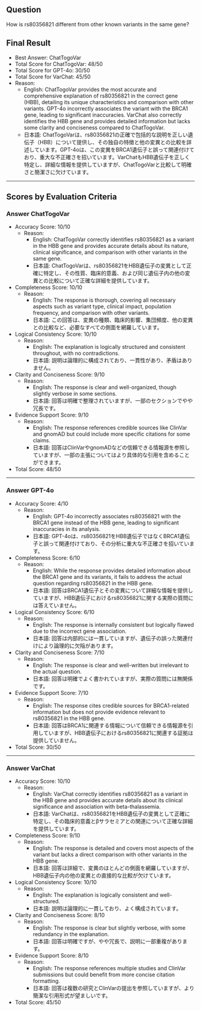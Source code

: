 ## Question

How is rs80356821 different from other known variants in the same gene?

## Final Result

- Best Answer: ChatTogoVar
- Total Score for ChatTogoVar: 48/50
- Total Score for GPT-4o: 30/50
- Total Score for VarChat: 45/50
- Reason:
  - English: ChatTogoVar provides the most accurate and comprehensive explanation of rs80356821 in the correct gene (HBB), detailing its unique characteristics and comparison with other variants. GPT-4o incorrectly associates the variant with the BRCA1 gene, leading to significant inaccuracies. VarChat also correctly identifies the HBB gene and provides detailed information but lacks some clarity and conciseness compared to ChatTogoVar.
  - 日本語: ChatTogoVarは、rs80356821の正確で包括的な説明を正しい遺伝子（HBB）について提供し、その独自の特徴と他の変異との比較を詳述しています。GPT-4oは、この変異をBRCA1遺伝子と誤って関連付けており、重大な不正確さを招いています。VarChatもHBB遺伝子を正しく特定し、詳細な情報を提供していますが、ChatTogoVarと比較して明確さと簡潔さに欠けています。

---

## Scores by Evaluation Criteria

### Answer ChatTogoVar
- Accuracy Score: 10/10
  - Reason: 
    - English: ChatTogoVar correctly identifies rs80356821 as a variant in the HBB gene and provides accurate details about its nature, clinical significance, and comparison with other variants in the same gene.
    - 日本語: ChatTogoVarは、rs80356821をHBB遺伝子の変異として正確に特定し、その性質、臨床的意義、および同じ遺伝子内の他の変異との比較について正確な詳細を提供しています。
- Completeness Score: 10/10
  - Reason: 
    - English: The response is thorough, covering all necessary aspects such as variant type, clinical impact, population frequency, and comparison with other variants.
    - 日本語: この回答は、変異の種類、臨床的影響、集団頻度、他の変異との比較など、必要なすべての側面を網羅しています。
- Logical Consistency Score: 10/10
  - Reason: 
    - English: The explanation is logically structured and consistent throughout, with no contradictions.
    - 日本語: 説明は論理的に構成されており、一貫性があり、矛盾はありません。
- Clarity and Conciseness Score: 9/10
  - Reason: 
    - English: The response is clear and well-organized, though slightly verbose in some sections.
    - 日本語: 回答は明確で整理されていますが、一部のセクションでやや冗長です。
- Evidence Support Score: 9/10
  - Reason: 
    - English: The response references credible sources like ClinVar and gnomAD but could include more specific citations for some claims.
    - 日本語: 回答はClinVarやgnomADなどの信頼できる情報源を参照していますが、一部の主張についてはより具体的な引用を含めることができます。
- Total Score: 48/50

---

### Answer GPT-4o
- Accuracy Score: 4/10
  - Reason: 
    - English: GPT-4o incorrectly associates rs80356821 with the BRCA1 gene instead of the HBB gene, leading to significant inaccuracies in its analysis.
    - 日本語: GPT-4oは、rs80356821をHBB遺伝子ではなくBRCA1遺伝子と誤って関連付けており、その分析に重大な不正確さを招いています。
- Completeness Score: 6/10
  - Reason: 
    - English: While the response provides detailed information about the BRCA1 gene and its variants, it fails to address the actual question regarding rs80356821 in the HBB gene.
    - 日本語: 回答はBRCA1遺伝子とその変異について詳細な情報を提供していますが、HBB遺伝子におけるrs80356821に関する実際の質問には答えていません。
- Logical Consistency Score: 6/10
  - Reason: 
    - English: The response is internally consistent but logically flawed due to the incorrect gene association.
    - 日本語: 回答は内部的には一貫していますが、遺伝子の誤った関連付けにより論理的に欠陥があります。
- Clarity and Conciseness Score: 7/10
  - Reason: 
    - English: The response is clear and well-written but irrelevant to the actual question.
    - 日本語: 回答は明確でよく書かれていますが、実際の質問には無関係です。
- Evidence Support Score: 7/10
  - Reason: 
    - English: The response cites credible sources for BRCA1-related information but does not provide evidence relevant to rs80356821 in the HBB gene.
    - 日本語: 回答はBRCA1に関連する情報について信頼できる情報源を引用していますが、HBB遺伝子におけるrs80356821に関連する証拠は提供していません。
- Total Score: 30/50

---

### Answer VarChat
- Accuracy Score: 10/10
  - Reason: 
    - English: VarChat correctly identifies rs80356821 as a variant in the HBB gene and provides accurate details about its clinical significance and association with beta-thalassemia.
    - 日本語: VarChatは、rs80356821をHBB遺伝子の変異として正確に特定し、その臨床的意義とβサラセミアとの関連について正確な詳細を提供しています。
- Completeness Score: 9/10
  - Reason: 
    - English: The response is detailed and covers most aspects of the variant but lacks a direct comparison with other variants in the HBB gene.
    - 日本語: 回答は詳細で、変異のほとんどの側面を網羅していますが、HBB遺伝子内の他の変異との直接的な比較が欠けています。
- Logical Consistency Score: 10/10
  - Reason: 
    - English: The explanation is logically consistent and well-structured.
    - 日本語: 説明は論理的に一貫しており、よく構成されています。
- Clarity and Conciseness Score: 8/10
  - Reason: 
    - English: The response is clear but slightly verbose, with some redundancy in the explanation.
    - 日本語: 回答は明確ですが、やや冗長で、説明に一部重複があります。
- Evidence Support Score: 8/10
  - Reason: 
    - English: The response references multiple studies and ClinVar submissions but could benefit from more concise citation formatting.
    - 日本語: 回答は複数の研究とClinVarの提出を参照していますが、より簡潔な引用形式が望ましいです。
- Total Score: 45/50